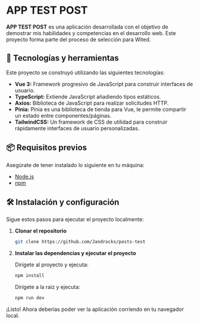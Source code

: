 # APP TEST POST

**APP TEST POST** es una aplicación desarrollada con el objetivo de demostrar mis habilidades y competencias en el desarrollo web. Este proyecto forma parte del proceso de selección para Wited.

## 🚀 Tecnologías y herramientas

Este proyecto se construyó utilizando las siguientes tecnologías:

- **Vue 3:** Framework progresivo de JavaScript para construir interfaces de usuario.
- **TypeScript:** Extiende JavaScript añadiendo tipos estáticos.
- **Axios:** Biblioteca de JavaScript para realizar solicitudes HTTP.
- **Pinia:** Pinia es una biblioteca de tienda para Vue, le permite compartir un estado entre componentes/páginas.
- **TailwindCSS:** Un framework de CSS de utilidad para construir rápidamente interfaces de usuario personalizadas.

## 📦 Requisitos previos

Asegúrate de tener instalado lo siguiente en tu máquina:

- [Node.js](https://nodejs.org/)
- [npm](https://www.npmjs.com/)

## 🛠️ Instalación y configuración

Sigue estos pasos para ejecutar el proyecto localmente:

1. **Clonar el repositorio**

   ```bash
   git clone https://github.com/Jandrocks/posts-test
   ```

2. **Instalar las dependencias y ejecutar el proyecto**

   Dirígete al proyecto y ejecuta:

   ```bash
   npm install
   ```

   Dirígete a la raiz y ejecuta:

   ```bash
   npm run dev
   ```

¡Listo! Ahora deberías poder ver la aplicación corriendo en tu navegador local.
